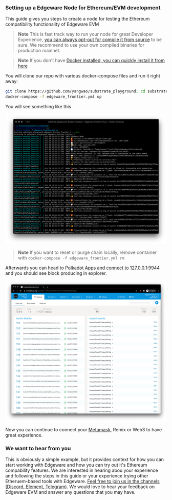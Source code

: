 ### Setting up a Edgeware Node for Ethereum/EVM development

This guide gives you steps to create a node for testing the Ethereum compatibility functionality of Edgeware EVM

> **Note** This is fast track way to run your node for great Developer Experience, [you can always opt-out for compile it from source](https://github.com/hicommonwealth/edgeware-node/tree/edgeware-frontier) to be sure. We recommend to use your own compiled binaries for production mainnet.

> **Note** If you don't have [Docker installed, you can quickly install it from here](https://docs.docker.com/get-docker/)

You will clone our repo with various docker-compose files and run it right away:

```bash
git clone https://github.com/yangwao/substrate_playground; cd substrate_playground;
docker-compose -f edgeware_frontier.yml up
```

You will see something like this

![Running-Edgeware-EVM-node](./assets/node-setup-run.png)

> **Note** If you want to reset or purge chain locally, remove container with `docker-compose -f edgeware_frontier.yml rm`

Afterwards you can head to [Polkadot Apps and connect to 127.0.0.1:9944](https://polkadot.js.org/apps/?rpc=ws%3A%2F%2F127.0.0.1%3A9944#/explorer) and you should see block producing in explorer.

![Edgeware-EVM-producing-blocks](./assets/frontier-explorer.png)

Now you can continue to connect your [Metamask](4/interacting-with-a-Edgeware-node-using-metamask.md), Remix or Web3 to have great experience.

### We want to hear from you

This is obviously a simple example, but it provides context for how you can start working with Edgeware and how you can try out it's Ethereum compability features. We are interested in hearing abou your experience and following the steps in this guide or your experience trying other Etheruem-based tools with Edgeware. [Feel free to join us in the channels (Discord, Element, Telegram)](https://linktr.ee/edg_developers). We would love to hear your feedback on Edgeware EVM and answer any questions that you may have.
